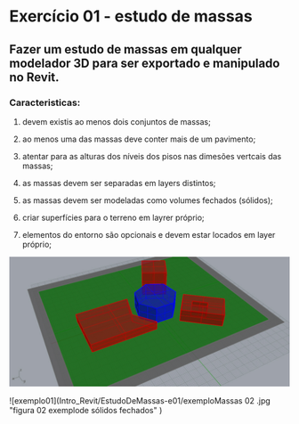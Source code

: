 # Exercício 01 - estudo de massas

## Fazer um estudo de massas em **qualquer** modelador 3D para ser exportado e manipulado no Revit.

### Caracteristicas:

1. devem existis ao menos dois conjuntos de massas;

1. ao menos uma das massas deve conter mais de um pavimento;

1. atentar para as alturas dos níveis dos pisos nas dimesões vertcais das massas;

1. as massas devem ser separadas em layers distintos;

1. as massas devem ser modeladas como volumes fechados (sólidos);

1. criar superfícies para o terreno em layrer próprio;

1. elementos do entorno são opcionais e devem estar locados em layer próprio;


![exemplo01](exemploMassas.jpg "figura 01 exemplo de estudo com dois grupos de massas" )



![exemplo01](Intro_Revit/EstudoDeMassas-e01/exemploMassas 02 .jpg "figura 02 exemplode sólidos fechados" )
